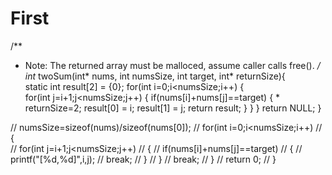 # First
/**
 * Note: The returned array must be malloced, assume caller calls free().
 */
int* twoSum(int* nums, int numsSize, int target, int* returnSize){   
    static int result[2] = {0};
    for(int i=0;i<numsSize;i++)
    {   
        for(int j=i+1;j<numsSize;j++)
        {
            if(nums[i]+nums[j]==target)
            {
               * returnSize=2;
                result[0] = i;
                result[1] = j;
                return result;
            }
        }
    }
    return NULL;
}



// numsSize=sizeof(nums)/sizeof(nums[0]);
//     for(int i=0;i<numsSize;i++)
//     {   
//         for(int j=i+1;j<numsSize;j++)
//         {
//             if(nums[i]+nums[j]==target)
//             {
//                 printf("[%d,%d]",i,j);
//                 break;
//             }
//         }
//         break;
//     }
//     return 0;
// }
